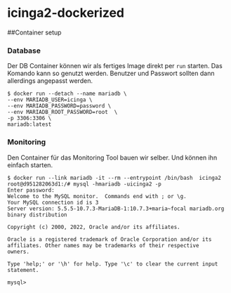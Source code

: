 # icinga2-dockerized

##Container setup

### Database
Der DB Container können wir als fertiges Image direkt per `run` starten. Das Komando kann so genutzt werden. Benutzer und Passwort sollten dann allerdings angepasst werden.

```
$ docker run --detach --name mariadb \
--env MARIADB_USER=icinga \
--env MARIADB_PASSWORD=password \
--env MARIADB_ROOT_PASSWORD=root  \
-p 3306:3306 \
mariadb:latest
```

### Monitoring
Den Container für das Monitoring Tool bauen wir selber. Und können ihn einfach starten. 

```
$ docker run --link mariadb -it --rm --entrypoint /bin/bash  icinga2
root@d951282063d1:/# mysql -hmariadb -uicinga2 -p
Enter password: 
Welcome to the MySQL monitor.  Commands end with ; or \g.
Your MySQL connection id is 3
Server version: 5.5.5-10.7.3-MariaDB-1:10.7.3+maria~focal mariadb.org binary distribution

Copyright (c) 2000, 2022, Oracle and/or its affiliates.

Oracle is a registered trademark of Oracle Corporation and/or its
affiliates. Other names may be trademarks of their respective
owners.

Type 'help;' or '\h' for help. Type '\c' to clear the current input statement.

mysql> 

```